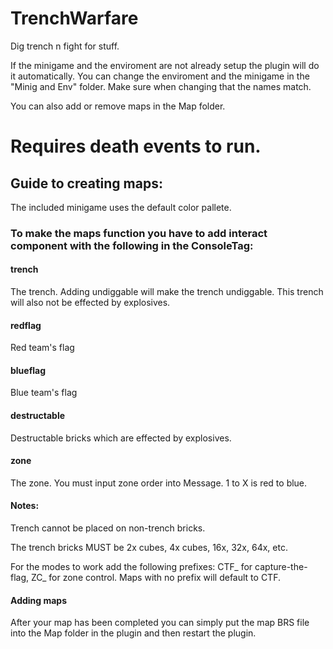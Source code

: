 # TrenchWarfare
Dig trench n fight for stuff.

If the minigame and the enviroment are not already setup the plugin will do it automatically.
You can change the enviroment and the minigame in the "Minig and Env" folder.
Make sure when changing that the names match.

You can also add or remove maps in the Map folder.

# Requires death events to run.

## Guide to creating maps:
The included minigame uses the default color pallete.

### To make the maps function you have to add interact component with the following in the ConsoleTag:

#### trench
The trench.
Adding undiggable will make the trench undiggable. This trench will also not be effected by explosives.
#### redflag
Red team's flag
#### blueflag
Blue team's flag
#### destructable
Destructable bricks which are effected by explosives.
#### zone
The zone. You must input zone order into Message. 1 to X is red to blue.

#### Notes:
Trench cannot be placed on non-trench bricks.

The trench bricks MUST be 2x cubes, 4x cubes, 16x, 32x, 64x, etc.

For the modes to work add the following prefixes: CTF_ for capture-the-flag, ZC_ for zone control. Maps with no prefix will default to CTF.

#### Adding maps
After your map has been completed you can simply put the map BRS file into the Map folder in the plugin and then restart the plugin.
